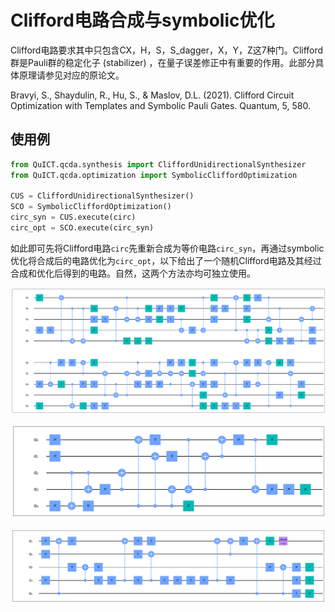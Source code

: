 # Clifford电路合成与symbolic优化

Clifford电路要求其中只包含CX，H，S，S_dagger，X，Y，Z这7种门。Clifford群是Pauli群的稳定化子 (stabilizer) ，在量子误差修正中有重要的作用。此部分具体原理请参见对应的原论文。

Bravyi, S., Shaydulin, R., Hu, S., & Maslov, D.L. (2021). Clifford Circuit Optimization with Templates and Symbolic Pauli Gates. Quantum, 5, 580.

## 使用例

``` python
from QuICT.qcda.synthesis import CliffordUnidirectionalSynthesizer
from QuICT.qcda.optimization import SymbolicCliffordOptimization

CUS = CliffordUnidirectionalSynthesizer()
SCO = SymbolicCliffordOptimization()
circ_syn = CUS.execute(circ)
circ_opt = SCO.execute(circ_syn)
```

如此即可先将Clifford电路`circ`先重新合成为等价电路`circ_syn`，再通过symbolic优化将合成后的电路优化为`circ_opt`，以下给出了一个随机Clifford电路及其经过合成和优化后得到的电路。自然，这两个方法亦均可独立使用。

![原电路](../../../assets/images/functions/QCDA/clifford.png)

![合成电路](../../../assets/images/functions/QCDA/clifford_syn.png)

![优化电路](../../../assets/images/functions/QCDA/clifford_opt.png)
